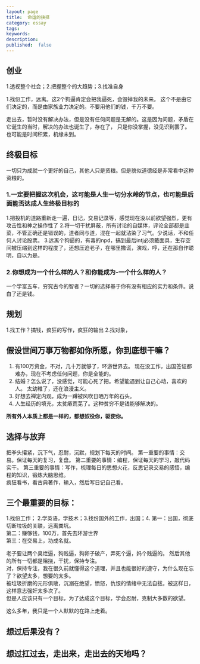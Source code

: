 ```yaml
---
layout: page
title:  命运的抉择
category: essay
tags:
keywords:
description:
published:  false
---
```


## 创业
1.透视整个社会；2.把握整个的大趋势；3.找准自身

1.找份工作，远离。这2个狗逼肯定会把我逼死，会毁掉我的未来。
这个不是由它们决定的，而是由家族业力决定的。不要用他们的钱，千万不要。



走出去，暂时没有解决办法，但是没有任何问题是无解的。这是因为问题，矛盾在它诞生的当时，解决的办法也诞生了，存在了，
只是你没掌握，没见识到罢了。也可能是时间积累，机缘未到。


## 终极目标
一切只为成就一个更好的自己，其他人只是资粮。但是貌似道德经是非常看中这种资粮的。
### 1.一定要把握这次机会，这可能是人生一切分水岭的节点，也可能是后面能否达成人生终极目标的
1.把投机的道路重新走一遍，日记，交易记录等，感觉现在没以前欲望强烈，更有攻击性和神之操作性了
2.将一切干扰屏蔽，所有讨论的自媒体，评论全部都是韭菜，不管正确还是错误的，道者同与道，混在一起就沾染了习气。少说话，不和任何人讨论股票。
3.远离个狗逼的，有毒的npd，搞到最后intj必须戴面具，生存空间被压缩到这样的程度了，还想压迫老子，在哪里撒谎，演戏，哼，还在那自作聪明，自以为是。
### 2.你想成为一个什么样的人？和你能成为-一个什么样的人？
一个学富五车，穷究古今的智者？一切的选择基于你有没有相应的实力和条件。说白了还是钱。

## 规划
1.找工作？搞钱，疯狂的写作，疯狂的输出
2.找对象，

## 假设世间万事万物都如你所愿，你到底想干嘛？
1. 有100万资金，不对，几十万就够了，环游世界去。
现在没工作，出国签证都难办，现在不考虑任何问题，你是全能的。
2. 结婚？怎么说了，没感觉，可能心死了把。希望能遇到让自己心动，喜欢的人。
太幼稚了，还在浪漫主义。
3. 好想去禅定内观，成为一蹲被风吹日晒万年的石头。
4. 人生经历的填充，太贫瘠荒芜了。这种贫穷不是钱能够解决的。

**所有外人本质上都是一样的，都想奴役你，驱使你。**

## 选择与放弃
把拳头攥紧，沉下气，忍耐，沉默，规划下每天的时间。 
第一重要的事情：交易。保证每天的复习，复盘。
第二重要的事情：编程，保证每天的学习，敲代码实干。
第三重要的事情：写作，梳理每日的思想火花，反思记录交易的感悟，编程的知识，锻炼大脑思维。  
疯狂看书，看古典著作，输入，然后写日记自己看。  

## 三个最重要的目标：
1.找份工作； 2.学英语，学技术；3.找份国外的工作，出国；4.
第一：出国，彻底切断垃圾的关联，远离粪坑。  
第二：赚够钱，100万，首先去环游世界  
第三：在交易上，功成名就。

老子要让两个臭烂逼，狗贱逼，狗卵子破产，弄死个逼，妈个贱逼的。
然后其他的所有一切都是阻挠，干扰，保持专注。  
对，保持专注，我在很久前就懂得这个道理，并且也能很好的遵守，为什么现在忘了？欲望太多，想要的太多。  
被垃圾折磨的元形俱散，沉溺在绝望，愤怒，仇恨的情绪中无法自拔。被这样日，这样意志强奸太多次了。  
但是人应该只有一个目标，为了达成这个目标，学会忍耐，克制大多数的欲望。  

这么多年，我只是一个人默默的在路上走着。 

## 想过后果没有？


## 想过扛过去，走出来，走出去的天地吗？
